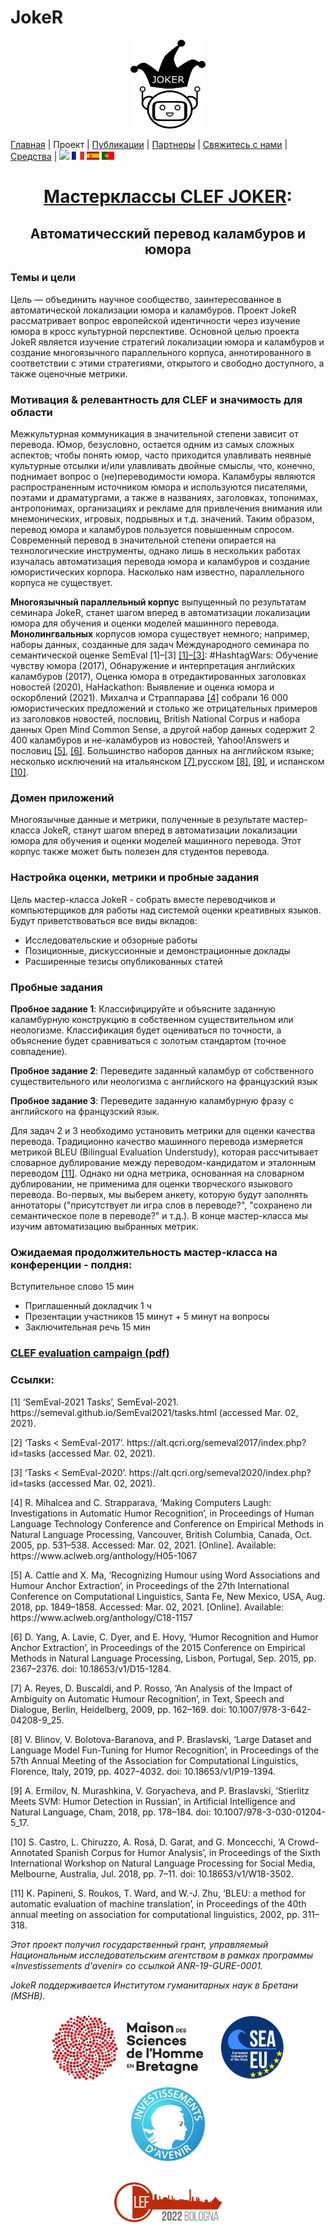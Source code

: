 # JokeR
  <p align="center">
  <img src="../img/Joker.png" width="120" height="142">
  </p>

[Главная](index) | Проект | [Публикации](publications) | [Партнеры](partners) | [Свяжитесь с нами](contact) | [Средства](tools) | [<img src="../img/drapeau EN.png" width="20">](https://lepocci.github.io/joker-/EN/index) [<img src="../img/drapeau FR.png" width="20">](https://lepocci.github.io/joker-/FR/index)  [<img src="../img/drapeau ES.png" width="20">](https://lepocci.github.io/joker-/EN/index)  [<img src="../img/drapeau PT.png" width="20">](https://lepocci.github.io/joker-/EN/index) 
<br>
  <h1 align="center"><a href="https://lepocci.github.io/joker-/EN">Мастерклассы CLEF JOKER</a>:</h1>
  <h2 align="center">Автоматичесский перевод каламбуров и юмора</h2>

  <h3>Темы и цели</h3>
  
  Цель — объединить научное сообщество, заинтересованное в автоматической локализации юмора и каламбуров. Проект JokeR рассматривает вопрос европейской идентичности через изучение юмора в кросс культурной перспективе. Основной целью проекта JokeR является изучение стратегий локализации юмора и каламбуров и создание многоязычного параллельного корпуса, аннотированного в соответствии с этими стратегиями, открытого и свободно доступного, а также оценочные метрики.

  <h3>Мотивация & релевантность для CLEF и значимость для области</h3> 

  Межкультурная коммуникация в значительной степени зависит от перевода. Юмор, безусловно, остается одним из самых сложных аспектов; чтобы понять юмор, часто приходится улавливать неявные культурные отсылки и/или улавливать двойные смыслы, что, конечно, поднимает вопрос о (не)переводимости юмора. Каламбуры являются распространенным источником юмора и используются писателями, поэтами и драматургами, а также в названиях, заголовках, топонимах, антропонимах, организациях и рекламе для привлечения внимания или мнемонических, игровых, подрывных и т.д. значений. Таким образом, перевод юмора и каламбуров пользуется повышенным спросом. Современный перевод в значительной степени опирается на технологические инструменты, однако лишь в нескольких работах изучалась автоматизация перевода юмора и каламбуров и создание юмористических корпора. Насколько нам известно, параллельного корпуса не существует.

   **Многоязычный параллельный корпус** выпущенный по результатам семинара JokeR, станет шагом вперед в автоматизации локализации юмора для обучения и оценки моделей машинного перевода. **Монолингвальных** корпусов юмора существует немного; например, наборы данных, созданные для задач Международного семинара по семантической оценке SemEval [1]–[3] <a href="#note1">[1]–[3]</a>: #HashtagWars: Обучение чувству юмора (2017), Обнаружение и интерпретация английских каламбуров (2017), Оценка юмора в отредактированных заголовках новостей (2020), HaHackathon: Выявление и оценка юмора и оскорблений (2021). Михалча и Страппарава <a href="#note1">[4]</a> собрали 16 000 юмористических предложений и столько же отрицательных примеров из заголовков новостей, пословиц, British National Corpus и набора данных Open Mind Common Sense, а другой набор данных содержит 2 400 каламбуров и не-каламбуров из новостей, Yahoo!Answers и пословиц <a href="#note1">[5]</a>, <a href="#note2">[6]</a>. Большинство наборов данных на английском языке; несколько исключений на итальянском  <a href="#note2">[7]</a>,русском <a href="#note2">[8]</a>, <a href="#note2">[9]</a>, и испанском <a href="#note2">[10]</a>.

  <h3>Домен приложений</h3>

  Многоязычные данные и метрики, полученные в результате мастер-класса JokeR, станут шагом вперед в автоматизации локализации юмора для обучения и оценки моделей машинного перевода. Этот корпус также может быть полезен для студентов перевода. 

  <h3>Настройка оценки, метрики и пробные задания</h3>

  Цель мастер-класса JokeR - собрать вместе переводчиков и компьютерщиков для работы над системой оценки креативных языков. Будут приветствоваться все виды вкладов:
  - Исследовательские и обзорные работы
  - Позиционные, дискуссионные и демонстрационные доклады
  - Расширенные тезисы опубликованных статей

  <h3>Пробные задания</h3>

**Пробное задание 1**: Классифицируйте и объясните заданную каламбурную конструкцию в собственном существительном или неологизме. Классификация будет оцениваться по точности, а объяснение будет сравниваться с золотым стандартом (точное совпадение).

**Пробное задание 2**: Переведите заданный каламбур от собственного существительного или неологизма с английского на французский язык

**Пробное задание 3**: Переведите заданную каламбурную фразу с английского на французский язык.


Для задач 2 и 3 необходимо установить метрики для оценки качества перевода. Традиционно качество машинного перевода измеряется метрикой BLEU (Bilingual Evaluation Understudy), которая рассчитывает словарное дублирование между переводом-кандидатом и эталонным переводом <a href="#note2">[11]</a>. Однако ни одна метрика, основанная на словарном дублировании, не применима для оценки творческого языкового перевода. Во-первых, мы выберем анкету, которую будут заполнять аннотаторы ("присутствует ли игра слов в переводе?", "сохранено ли семантическое поле в переводе?" и т.д.). В конце мастер-класса мы изучим автоматизацию выбранных метрик.


<h3>Ожидаемая продолжительность мастер-класса на конференции - полдня:</h3>

Вступительное слово 15 мин
  - Приглашенный докладчик 1 ч
  - Презентации участников 15 минут + 5 минут на вопросы
  - Заключительная речь 15 мин

<p>
  <a href="./JOKER_CLEF_2021.pdf"><h3>CLEF evaluation campaign (pdf)</h3></a>
</p>

<h3 id="note1">Ссылки:</h3>
  <p>
<p>[1]	‘SemEval-2021 Tasks’, SemEval-2021. https://semeval.github.io/SemEval2021/tasks.html (accessed Mar. 02, 2021).</p>
<p>[2]	‘Tasks < SemEval-2017’. https://alt.qcri.org/semeval2017/index.php?id=tasks (accessed Mar. 02, 2021).</p>
<p>[3]	‘Tasks < SemEval-2020’. https://alt.qcri.org/semeval2020/index.php?id=tasks (accessed Mar. 02, 2021).</p>
<p>[4]	R. Mihalcea and C. Strapparava, ‘Making Computers Laugh: Investigations in Automatic Humor Recognition’, in Proceedings of Human Language Technology Conference and Conference on Empirical Methods in Natural Language Processing, Vancouver, British Columbia, Canada, Oct. 2005, pp. 531–538. Accessed: Mar. 02, 2021. [Online]. Available: https://www.aclweb.org/anthology/H05-1067</p>
<p>[5]	A. Cattle and X. Ma, ‘Recognizing Humour using Word Associations and Humour Anchor Extraction’, in Proceedings of the 27th International Conference on Computational Linguistics, Santa Fe, New Mexico, USA, Aug. 2018, pp. 1849–1858. Accessed: Mar. 02, 2021. [Online]. Available: https://www.aclweb.org/anthology/C18-1157</p>
<p id="note2">[6]	D. Yang, A. Lavie, C. Dyer, and E. Hovy, ‘Humor Recognition and Humor Anchor Extraction’, in Proceedings of the 2015 Conference on Empirical Methods in Natural Language Processing, Lisbon, Portugal, Sep. 2015, pp. 2367–2376. doi: 10.18653/v1/D15-1284.</p>
<p>[7]	A. Reyes, D. Buscaldi, and P. Rosso, ‘An Analysis of the Impact of Ambiguity on Automatic Humour Recognition’, in Text, Speech and Dialogue, Berlin, Heidelberg, 2009, pp. 162–169. doi: 10.1007/978-3-642-04208-9_25.</p>
<p>[8]	V. Blinov, V. Bolotova-Baranova, and P. Braslavski, ‘Large Dataset and Language Model Fun-Tuning for Humor Recognition’, in Proceedings of the 57th Annual Meeting of the Association for Computational Linguistics, Florence, Italy, 2019, pp. 4027–4032. doi: 10.18653/v1/P19-1394.</p>
<p>[9]	A. Ermilov, N. Murashkina, V. Goryacheva, and P. Braslavski, ‘Stierlitz Meets SVM: Humor Detection in Russian’, in Artificial Intelligence and Natural Language, Cham, 2018, pp. 178–184. doi: 10.1007/978-3-030-01204-5_17.</p>
<p>[10]	S. Castro, L. Chiruzzo, A. Rosá, D. Garat, and G. Moncecchi, ‘A Crowd-Annotated Spanish Corpus for Humor Analysis’, in Proceedings of the Sixth International Workshop on Natural Language Processing for Social Media, Melbourne, Australia, Jul. 2018, pp. 7–11. doi: 10.18653/v1/W18-3502.</p>
<p>[11]	K. Papineni, S. Roukos, T. Ward, and W.-J. Zhu, ‘BLEU: a method for automatic evaluation of machine translation’, in Proceedings of the 40th annual meeting on association for computational linguistics, 2002, pp. 311–318.<p/>
  </p>
  
<p>
<em>Этот проект получил государственный грант, управляемый Национальным исследовательским агентством в рамках программы «Investissements d'avenir» со ссылкой ANR-19-GURE-0001.</em>
</p>
<p>
<em>JokeR поддерживается Институтом гуманитарных наук в Бретани (MSHB).</em>
</p>
<div align="center">
  <a href="https://www.mshb.fr"><img src="../img/MSHB.jpg" height="120"></a>
  <a href="https://sea-eu.org/?lang=fr"><img src="../img/SEA-EU.png" height="120"></a>
  <a href="https://www.gouvernement.fr/le-programme-d-investissements-d-avenir"><img src="../img/Investissement avenir.jpeg" height="120"></a>
</div>
<br />
<div align="center">
  <a href="https://clef2022.clef-initiative.eu/index.php"><img src="../img/CLEF2022.png" height="90"></a> 
</div>
